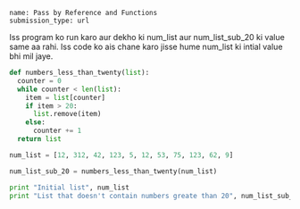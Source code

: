 ```ngMeta
name: Pass by Reference and Functions
submission_type: url
```

Iss program ko run karo aur dekho ki num_list aur num_list_sub_20 ki value same aa rahi. Iss code ko ais chane karo jisse hume num_list ki intial value bhi mil jaye.

```python
def numbers_less_than_twenty(list):
  counter = 0
  while counter < len(list):
    item = list[counter]
    if item > 20:
      list.remove(item)
    else:
      counter += 1
  return list

num_list = [12, 312, 42, 123, 5, 12, 53, 75, 123, 62, 9]

num_list_sub_20 = numbers_less_than_twenty(num_list)

print "Initial list", num_list
print "List that doesn't contain numbers greate than 20", num_list_sub_20
```

